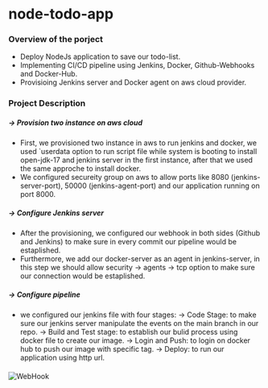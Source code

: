 # node-todo-app
### Overview of the porject
* Deploy NodeJs application to save our todo-list.
* Implementing CI/CD pipeline using Jenkins, Docker, Github-Webhooks and Docker-Hub.
* Provisioing Jenkins server and Docker agent on aws cloud provider.
### Project Description
##### -> Provision two instance on aws cloud
* First, we provisioned two instance in aws to run jenkins and docker, we used `userdata option to run script file while system is booting to install open-jdk-17 and jenkins server in the first instance, after that we used the same approche to install docker.
* We configured secureity group on aws to allow ports like 8080 (jenkins-server-port), 50000 (jenkins-agent-port) and our application running on port 8000.
##### -> Configure Jenkins server
* After the provisioning, we configured our webhook in both sides (Github and Jenkins) to make sure in every commit our pipeline would be estaplished.
* Furthermore, we add our docker-server as an agent in jenkins-server, in this step we should allow security -> agents -> tcp option to make sure our connection would be estaplished.
##### -> Configure pipeline
* we configured our jenkins file with four stages:
-> Code Stage: to make sure our jenkins server manipulate the events on the main branch in our repo.
-> Build and Test stage: to establish our bulid process using docker file to create our image.
-> Login and Push: to login on docker hub to push our image with specific tag.
-> Deploy: to run our application using http url.
####

![WebHook](https://github.com/MazenMoneim/node-app/assets/135109542/59f094d9-bba4-4ec1-b6e9-a648befe9f40)

